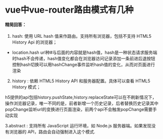 # vue中vue-router路由模式有几种

#### 精简回答：

1. hash: 使用 URL hash 值来作路由。支持所有浏览器，包括不支持 HTML5 History Api 的浏览器；

- location.hash url种#与后面的内容就是hash值，hash是一种状态请求服务端时hash不会传递，hash值变化都会在浏览器访问记录添加一条前进后退按钮控制hash切换可以用hashChange事件监听hash值的变化，从而对页面进行渲染

2. history : 依赖 HTML5 History API 和服务器配置。具体可以查看 HTML5 History 模式；

h5提供的api包括history.pushState,history.replaceState可以在不刷新情况下，操作浏览器记录，唯一不同的是，前者新增一个历史记录，后者替换历史记录其中popChange监听url的变换进行页面渲染，前两个api不会触发popChange需要手动实现

3.abstract : 支持所有 JavaScript 运行环境，如 Node.js 服务器端。如果发现没有浏览器的 API，路由会自动强制进入这个模式.





